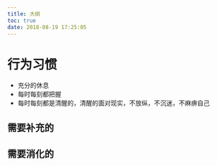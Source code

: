 ```yaml
---
title: 大纲
toc: true
date: 2018-08-19 17:25:05
---
```


# 行为习惯

- 充分的休息
- 每时每刻都把握
- 每时每刻都是清醒的，清醒的面对现实，不放纵，不沉迷，不麻痹自己


## 需要补充的



## 需要消化的
